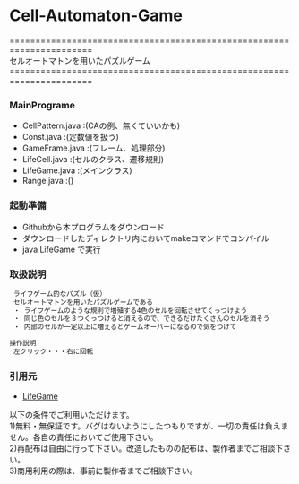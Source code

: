 # Cell-Automaton-Game

======================================================================\
セルオートマトンを用いたパズルゲーム
======================================================================　

### MainPrograme 
   * CellPattern.java :(CAの例、無くていいかも)
   * Const.java       :(定数値を扱う)
   * GameFrame.java   :(フレーム、処理部分)
   * LifeCell.java    :(セルのクラス、遷移規則)
   * LifeGame.java    :(メインクラス)
   * Range.java       :()

### 起動準備
  * Githubから本プログラムをダウンロード
  * ダウンロードしたディレクトリ内においてmakeコマンドでコンパイル
  * java LifeGame で実行

### 取扱説明
```javascript
 ライフゲーム的なパズル（仮）
 セルオートマトンを用いたパズルゲームである
 ・ ライフゲームのような規則で増殖する4色のセルを回転させてくっつけよう
 ・ 同じ色のセルを３つくっつけると消えるので、できるだけたくさんのセルを消そう
 ・ 内部のセルが一定以上に増えるとゲームオーバーになるので気をつけて

操作説明
 左クリック・・・右に回転
```

### 引用元
* [LifeGame](https://github.com/natmark/LifeGame)



以下の条件でご利用いただけます。\
 1)無料・無保証です。バグはないようにしたつもりですが、一切の責任は負えません。各自の責任においてご使用下さい。\
 2)再配布は自由に行って下さい。改造したものの配布は、製作者までご相談下さい。\
 3)商用利用の際は、事前に製作者までご相談下さい。
